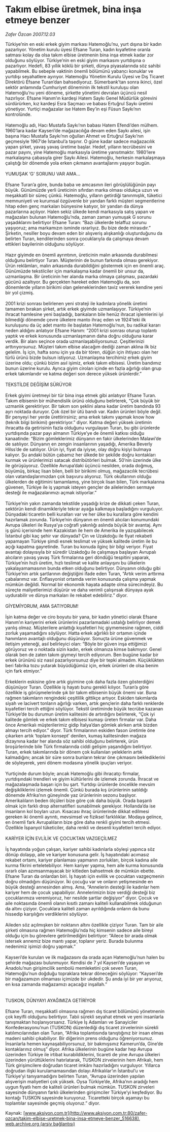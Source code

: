 # Takım elbise üretmek, bina inşa etmeye benzer

*Zafer Özcan 2007.12.03*

<div class="pNewsDetailMainContent" itemprop="articleBody">
 Türkiye’nin en eski erkek giyim markası Hatemoğlu’nu, yurt dışına bir kadın pazarlıyor. Yönetim kurulu üyesi Efsane Turan, kadın kıyafetine oranla satması kolay da olsa takım elbise üretmenin bina inşa etmek kadar zor olduğunu söylüyor. Türkiye’nin en eski giyim markasını yurtdışına o pazarlıyor. Hedefi, 83 yıllık köklü bir şirketi, dünya piyasalarında söz sahibi yapabilmek. Bu sebeple vaktinin önemli bölümünü yabancı konuklar ve yurtdışı seyahatlere ayırıyor. Hatemoğlu Yönetim Kurulu Üyesi ve Dış Ticaret Direktörü Efsane Turan’dan bahsediyoruz. Sümerbank’tan sonra ikinci, özel sektör anlamında Cumhuriyet döneminin ilk tekstil kuruluşu olan Hatemoğlu’nu yeni döneme, şirkette yönetimi devralan üçüncü nesil hazırlıyor. Efsane Hanım’ın kardeşi Hatem Saykı Genel Müdürlük görevini sürdürürken, kız kardeşi Esra Saçmacı ve babası Ertuğrul Saykı üretimi yönetiyor. Yurtiçi mağazalar ise Hatem Bey’in eşi Füsun Saykı’nın kontrolünde.
 <br/>
 <br/>
 Hatemoğlu adı, Hacı Mustafa Saykı’nın babası Hatem Efendi’den mülhem. 1960’lara kadar Kayseri’de mağazacılığa devam eden Saykı ailesi, işin başına Hacı Mustafa Saykı’nın oğulları Ahmet ve Ertuğrul Saykı’nın geçmesiyle 1967’de İstanbul’a taşınır. O güne kadar sadece mağazacılık yapan şirket, yavaş yavaş üretime başlar. Hedef, yılların tecrübesini ve pazar payını, yine Hatemoğlu markasıyla üretime yansıtmaktır. 1980’lere markalaşma çabasıyla girer Saykı Ailesi. Hatemoğlu, herkesin markalaşmaya çalıştığı bir dönemde yola erken çıkmanın avantajlarını yaşıyor bugün.
 <br/>
 <br/>
 YUMUŞAK ‘G’ SORUNU VAR AMA…
 <br/>
 <br/>
 Efsane Turan’a göre, bunda baba ve amcasının ileri görüşlülüğünün payı büyük. Günümüzde yerli üreticinin sıfırdan marka olması oldukça uzun ve meşakkatli bir süreç çünkü. Hatemoğlu, yılların getirdiği tanınmışlık, tüketici memnuniyeti ve kurumsal özgüvenle bir yandan farklı müşteri segmentlerine hitap eden genç markaları bünyesine katıyor, bir yandan da dünya pazarlarına açılıyor. Halen sekiz ülkede kendi markasıyla satış yapan ve mağazaları bulunan Hatemoğlu’nda, zaman zaman yumuşak G sorunu yaşadıklarını belirtiyor Efsane Turan: “Bazı ülkelerde telaffuz sorunu yaşıyoruz; ama markamızın isminde ısrarlıyız. Bu bize dede mirasıdır.” Şirketin, nesiller boyu devam eden bir alışveriş alışkanlığı oluşturduğunu da belirten Turan, kendilerinden sonra çocuklarıyla da çalışmaya devam ettikleri bayilerinin olduğunu söylüyor.
 <br/>
 <br/>
 Hazır giyimde en önemli ayrıntının, üreticinin malın arkasında durabilmesi olduğunu belirtiyor Turan. Müşterinin de bunun farkında olması gerekiyor. Ürün reklâmları, malın arkasında durabildiğini göstermek için en önemli araç. Günümüzde tekstilciler için markalaşma kadar önemli bir unsur da, uzmanlaşma. Bir üreticinin her alanda marka olmaya çalışması, pazardaki gücünü azaltıyor. Bu gerçekten hareket eden Hatemoğlu da, son dönemlerde yılların birikimi olan geleneklerinden taviz vererek kendine yeni bir yol çizmiş.
 <br/>
 <br/>
 2001 krizi sonrası belirlenen yeni strateji ile kadınlara yönelik üretimi tamamen bırakan şirket, artık erkek giyimde uzmanlaşıyor. Türkiye’nin ihracat hamlesine yeni başladığı, bankaların bile henüz ihracat işlemlerini iyi bilmediği dönemde çevre ülkelere manto ihraç eden ve 1924’teki ilk kuruluşunu da üç adet manto ile başlatan Hatemoğlu’nun, bu radikal kararı neden aldığını anlatıyor Efsane Hanım: “2001 krizi sonrası oturup toplantı yaptık ve erkek konusunda uzmanlaşmanın daha doğru olduğuna karar verdik. Bir alanı seçince orada uzmanlaşabiliyorsunuz. Çeşitlerinizi arttırıyorsunuz. Müşteri takım elbise alacağım dediği zaman aklına ilk biz gelelim. İş için, hafta sonu için ya da bir tören, düğün için ihtiyacı olan her türlü ürünü bizde bulsun istiyoruz. Uzmanlaşma tercihimiz erkek giyim üzerine oldu; çünkü bizim asıl işimiz, erkek takım elbisesi. Üretim bandımız bunun üzerine kurulu. Ayrıca giyim ciroları içinde en fazla ağırlığı olan grup erkek takımlarıdır ve katma değeri son derece yüksek ürünlerdir.”
 <br/>
 <br/>
 TEKSTİLDE DEĞİŞİM SÜRÜYOR
 <br/>
 <br/>
 Erkek giyimi üretmeyi bir tür bina inşa etmek gibi anlatıyor Efsane Turan. Takım elbisenin bir mühendislik ürünü olduğunu belirterek, “Çok büyük bir uzmanlık gerektiriyor. Bir takım son şeklini alana kadar üretim bandında 93 ayrı noktada duruyor. Çok özel bir ütü bandı var. Kadın ürünleri böyle değil. Bir penyeyi her yerde ürettirirsiniz; ama erkek takımı yapmak know how (teknik bilgi birikimi) gerektiriyor.” diyor. Katma değeri yüksek üretimin ihracatta da getirisinin fazla olduğunu vurgulayan Turan, bu gibi ürünlerde yurtdışında pazar payı almanın Türkiye’ye de önemli katkısı olduğu kanaatinde: “Bizim gömleklerimiz dünyanın en fakir ülkelerinden Malawi’de de satılıyor. Dünyanın en zengin insanlarının yaşadığı, Amerika Beverly Hilss’de de satılıyor. Ürün iyi, fiyat da iyiyse, olay doğru kişiyi bulmaya kalıyor. Şu andaki bütün çabamız her ülkede bir şekilde doğru kontakları kurmak ve ürünlerimizi satacak distribütörleri bulmak. 50’nin üzerinde ülke ile görüşüyoruz. Özellikle Avrupa’daki üçüncü nesilden, orada doğmuş, büyümüş, birkaç lisan bilen, belli bir birikimi olmuş, mağazacılık tecrübesi olan vatandaşlarımızdan çok başvuru alıyoruz. Türk okullarının olduğu ülkelerden de eğitimini tamamlamış, yine birçok lisan bilen, Türk markalarına güvenen, Türkiye ile iş yapmak isteyen gençler de ailelerinden sermaye desteği ile mağazalarımızı açmak istiyorlar.”
 <br/>
 <br/>
 Türkiye’nin yakın zamanda tekstilde yaşadığı krize de dikkati çeken Turan, sektörün kendi dinamikleriyle tekrar ayağa kalkmaya başladığını vurguluyor. Dünyadaki ticaretin belli kuralları var ve her ülke bu kurallara göre kendini hazırlamak zorunda. Türkiye’nin dünyanın en önemli alıcıları konumundaki Avrupa ülkeleri ile Rusya’ya coğrafi yakınlığı aslında büyük bir avantaj. Aynı iş günü içerisinde hem Kazakistan ile hem de Amerika ile yazışabilecek İstanbul gibi kaç şehir var dünyada? Çin ve Uzakdoğu ile fiyat rekabeti yapamayan Türkiye şimdi esnek teslimat ve yüksek kalitede üretim ile bu açığı kapatma gayretinde. Turan bu konuda ilginç bir bilgi veriyor. Fiyat avantajı dolayısıyla bir süredir Uzakdoğu ile çalışmaya başlayan Avrupalı alıcıların yavaş yavaş Türk firmalarına geri döndüğü tespitini yaparak, Türkiye’nin hızlı üretim, hızlı teslimat ve kalite anlayışını bu ülkelerin yakalayamamasının bunda etken olduğunu belirtiyor. Dünyanın olduğu gibi Türkiye’nin artık şartlarının değiştiğini ifade eden Turan, “Artık verim arttırma çabalarımız var. Enflasyonist ortamda verim konusunda çalışma yapmak mümkün değildi. Normal bir ekonomik hayata adapte olma sürecindeyiz. Bu süreçte maliyetlerimizi düşürür ve daha verimli çalışırsak dünyaya ayak uydurabilir ve dünya markaları ile rekabet edebiliriz.” diyor.
 <br/>
 <br/>
 GİYEMİYORUM, AMA SATIYORUM!
 <br/>
 <br/>
 İşin katma değer ve ciro boyutu bir yana, bir kadın yönetici olarak Efsane Hanım’ın kariyerini erkek ürünlerini pazarlamadaki ustalığı belirliyor demek yanlış olmaz. Müşterilere anlattığı kıyafetleri hiç giymemesine rağmen, ciddi zorluk yaşamadığını söylüyor. Hatta erkek ağırlıklı bir ortamın içinde hanımların avantajlı olduğunu düşünüyor. Sonuçta ürüne güvenmek ve iletişim yeteneği, asıl belirleyici olan: “Böyle bir güven inşa ettiğimizi görüyoruz ve o noktada sizin kadın, erkek olmanıza kimse bakmıyor. Genel olarak ben de zaten takım giymeyi tercih ediyorum. Ben bugüne kadar bir erkek ürününü siz nasıl pazarlıyorsunuz diye bir tepki almadım. Küçüklükten beri fabrika tozu yutarak büyüdüğümüz için, erkek ürünleri de olsa benim için fark etmiyor.”
 <br/>
 <br/>
 Erkeklerin eskisine göre artık giyimine çok daha fazla özen gösterdiğini düşünüyor Turan. Özellikle iş hayatı bunu gerekli kılıyor. Turan’a göre özellikle iş görüşmelerinde şık bir takım elbisenin büyük önemi var. Buna rağmen takımların rengindeki çeşitlilik gittikçe artıyor. Eskiden takımlarda siyah ve lacivert tonların ağırlığı varken, artık gençlerin daha farklı renklerde kıyafetleri tercih ettiğini söylüyor. Tekstil üretiminde büyük tecrübe kazanan Türkiye’de bu durumun üretim kalitesini de artırdığını belirterek, “Çok iyi kalitede gömlek ve erkek takım elbisesi kumaşı üreten firmalar var. Daha önce Amerikalı müşterilerimiz gidip İtalya’dan gömlek alırken artık bizden almayı tercih ediyor.” diyor. Türk firmalarının eskiden fason üretimle öne çıkarken artık ‘toplam konsept’ denilen, kumaş kalitesinden mağaza dizaynına kadar her alanda söz sahibi olduğunu belirterek, ürün broşürlerinde bile Türk firmalarında ciddi gelişim yaşandığını belirtiyor. Turan, erkek takımlarında bir dönem çok kullanılan yeleklerin artık kalmadığını; ancak bir süre sonra bunların tekrar öne çıkmasını beklediklerini de söyleyerek, yeni dönem modasına yönelik ipuçları veriyor.
 <br/>
 <br/>
 Yurtiçinde durum böyle; ancak Hatemoğlu gibi ihracatçı firmalar, yurtdışındaki trendleri ve giyim kültürlerini de izlemek zorunda. İhracat ve mağazalaşmada başarı için bu şart. Yurtdışı ürünlerde öncelikle mevsim değişikliklerini izlemek önemli. Çünkü burada kış ürünlerinin satıldığı dönemde Afrika’nın güneyinde yaz ürünlerinin sezonu başlıyor. Amerikalıların beden ölçüleri bize göre çok daha büyük. Orada başarılı olmak için farklı drop alternatifleri sunabilmek gerekiyor. Hollanda’da ise insanların kol boyları uzun. Kısacası ihraç ürünlerinde dikkat edilmesi gereken iki önemli ayrıntı, mevsimsel ve fiziksel farklılıklar. Modaya gelince, en önemli fark Avrupalıların bize göre daha renkli giyimi tercih etmesi. Özellikle İspanyol tüketiciler, daha renkli ve desenli kıyafetleri tercih ediyor.
 <br/>
 <br/>
 KARİYER İÇİN EVLİLİK VE ÇOCUKTAN VAZGEÇİLMEZ
 <br/>
 <br/>
 İş hayatında yoğun çalışan, kariyer sahibi kadınlarla söyleşi yapınca söz dönüp dolaşıp, aile ve kariyer konusuna gelir. İş hayatındaki acımasız rekabet ortamı, kariyer planlaması yapmanın zorlukları, birçok kadına aile kurma fikrini erteletebiliyor. Hem kariyer yapma, hem aile kurma konusunda ısrarlı olan azımsanmayacak bir kitleden bahsetmek de mümkün ebette. Efsane Turan da onlardan biri. İş hayatı için evlilik ve çocuktan vazgeçmenin doğru olmadığını düşünüyor. İki çocuğu var ve onların yetişmesinde en büyük desteği annesinden almış. Ama, “Annelerin desteği ile kadınlar hem kariyer hem de çocuk yapabiliyor. Annelerimizin bize verdiği desteği biz çocuklarımıza veremiyoruz, her nesilde şartlar değişiyor” diyor. Çocuk ve aile noktasında önemli olanın kısıtlı zamanı kaliteli kullanabilmek olduğunun da altını çiziyor. Çocuklara kaliteli zaman ayrıldığında onların da bunu hissedip karşılığını verdiklerini söylüyor.
 <br/>
 <br/>
 Aileden söz açılmışken bir noktanın altını özellikle çiziyor Turan. Tam bir aile şirketi olmasına rağmen Hatemoğlu’nda hiç kimsenin sadece aile bireyi olduğu için bu görevlere getirilmediğini belirtiyor: “Ailece bir arada olmak istersek annemiz bize mantı yapar, toplanır yeriz. Burada bulunma nedenimiz işimizi doğru yapmak.”
 <br/>
 <br/>
 Kayseri’de kurulan ve ilk mağazasını da orada açan Hatemoğlu’nun halen bu şehirde mağazası bulunmuyor. Kendisi de 7 yıl Kayseri’de yaşayan ve Anadolu’nun girişimcilik sembolü memleketini çok seven Turan, Hatemoğlu’nun doğduğu topraklara tekrar döneceğini söylüyor: “Kayseri’de bir mağazamızın olmaması içimizde bir ukdedir. Şu anda iyi bir yer arıyoruz, en kısa zamanda mağazamızı açacağız inşallah.”
 <br/>
 <br/>
 <br/>
 TUSKON, DÜNYAYI AYAĞIMIZA GETİRİYOR
 <br/>
 <br/>
 Efsane Turan, meşakkatli olmasına rağmen dış ticaret bölümünü yönetmenin çok keyifli olduğunu belirtiyor. Tabii sürekli seyahat etmek ve yeni insanlarla tanışmaktan hoşlanıyorsanız. Türkiye İş Adamları ve Sanayiciler Konfederasyonu’nun (TUSKON) düzenlediği dış ticaret zirvelerinin sürekli katılımcılarından olan Turan, “Afrika toplantısında tanıştığınız bir insan elmas madeni sahibi çıkabiliyor. Bir diğerinin prens olduğunu öğreniyorsunuz. İnsanlarla hemen kaynaşabiliyorsunuz, bir bakmışsınız Kamerun’da, Gine’de kontaklarınız olmuş” diyor. Afrika ülkelerinin bugüne kadar hep Avrupa üzerinden Türkiye ile irtibat kurabildiklerini, ticareti de yine Avrupa ülkeleri üzerinden yürüttüklerini hatırlatarak, TUSKON zirvelerinin hem Afrikalı, hem Türk girişimcilere doğrudan ticaret imkânı hazırladığını vurguluyor. Yıllarca doğrudan ilişki kurulamamasından dolayı Afrikalılar’ın İstanbul’u ve Türkiye’yi tanıyamadığını belirten Turan, “Avrupa üzerinden yapılan alışverişin maliyetleri çok yüksek. Oysa Türkiye’de, Afrika’nın aradığı hem uygun fiyatlı hem de kaliteli ürünleri bulmak mümkün. TUSKON zirveleri sayesinde dünyanın farklı ülkelerinden girişimciler Türkiye’yi keşfediyor. Bu kontağı TUSKON sayesinde kuruyoruz. Ticaretteki birçok aşamayı bu toplantılar sayesinde geçmiş oluyoruz.” diyor.
 <br/>
</div>


Kaynak: [www.aksiyon.com.tr](http://www.aksiyon.com.tr:80/zafer-ozcan/takim-elbise-uretmek-bina-insa-etmeye-benzer_516638), [web.archive.org (arşiv bağlantısı)](http://web.archive.org/web/20150904015746/http://www.aksiyon.com.tr:80/zafer-ozcan/takim-elbise-uretmek-bina-insa-etmeye-benzer_516638)
